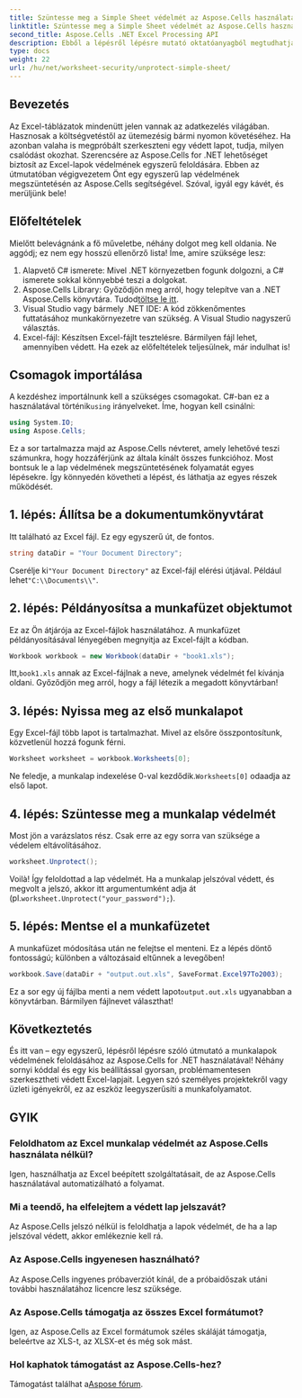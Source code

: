 ```yaml
---
title: Szüntesse meg a Simple Sheet védelmét az Aspose.Cells használatával
linktitle: Szüntesse meg a Simple Sheet védelmét az Aspose.Cells használatával
second_title: Aspose.Cells .NET Excel Processing API
description: Ebből a lépésről lépésre mutató oktatóanyagból megtudhatja, hogyan távolíthatja el könnyedén az Excel-lapok védelmét az Aspose.Cells for .NET használatával.
type: docs
weight: 22
url: /hu/net/worksheet-security/unprotect-simple-sheet/
---
```

## Bevezetés
Az Excel-táblázatok mindenütt jelen vannak az adatkezelés világában. Hasznosak a költségvetéstől az ütemezésig bármi nyomon követéséhez. Ha azonban valaha is megpróbált szerkeszteni egy védett lapot, tudja, milyen csalódást okozhat. Szerencsére az Aspose.Cells for .NET lehetőséget biztosít az Excel-lapok védelmének egyszerű feloldására. Ebben az útmutatóban végigvezetem Önt egy egyszerű lap védelmének megszüntetésén az Aspose.Cells segítségével. Szóval, igyál egy kávét, és merüljünk bele!
## Előfeltételek
Mielőtt belevágnánk a fő műveletbe, néhány dolgot meg kell oldania. Ne aggódj; ez nem egy hosszú ellenőrző lista! Íme, amire szüksége lesz:
1. Alapvető C# ismerete: Mivel .NET környezetben fogunk dolgozni, a C# ismerete sokkal könnyebbé teszi a dolgokat.
2.  Aspose.Cells Library: Győződjön meg arról, hogy telepítve van a .NET Aspose.Cells könyvtára. Tudod[töltse le itt](https://releases.aspose.com/cells/net/).
3. Visual Studio vagy bármely .NET IDE: A kód zökkenőmentes futtatásához munkakörnyezetre van szükség. A Visual Studio nagyszerű választás.
4. Excel-fájl: Készítsen Excel-fájlt tesztelésre. Bármilyen fájl lehet, amennyiben védett.
Ha ezek az előfeltételek teljesülnek, már indulhat is!
## Csomagok importálása
 A kezdéshez importálnunk kell a szükséges csomagokat. C#-ban ez a használatával történik`using` irányelveket. Íme, hogyan kell csinálni:
```csharp
using System.IO;
using Aspose.Cells;
```
Ez a sor tartalmazza majd az Aspose.Cells névteret, amely lehetővé teszi számunkra, hogy hozzáférjünk az általa kínált összes funkcióhoz. 
Most bontsuk le a lap védelmének megszüntetésének folyamatát egyes lépésekre. Így könnyedén követheti a lépést, és láthatja az egyes részek működését.
## 1. lépés: Állítsa be a dokumentumkönyvtárat
Itt található az Excel fájl. Ez egy egyszerű út, de fontos. 
```csharp
string dataDir = "Your Document Directory";
```
 Cserélje ki`"Your Document Directory"` az Excel-fájl elérési útjával. Például lehet`"C:\\Documents\\"`.
## 2. lépés: Példányosítsa a munkafüzet objektumot
Ez az Ön átjárója az Excel-fájlok használatához. A munkafüzet példányosításával lényegében megnyitja az Excel-fájlt a kódban.
```csharp
Workbook workbook = new Workbook(dataDir + "book1.xls");
```
 Itt,`book1.xls` annak az Excel-fájlnak a neve, amelynek védelmét fel kívánja oldani. Győződjön meg arról, hogy a fájl létezik a megadott könyvtárban!
## 3. lépés: Nyissa meg az első munkalapot
Egy Excel-fájl több lapot is tartalmazhat. Mivel az elsőre összpontosítunk, közvetlenül hozzá fogunk férni.
```csharp
Worksheet worksheet = workbook.Worksheets[0];
```
 Ne feledje, a munkalap indexelése 0-val kezdődik.`Worksheets[0]` odaadja az első lapot.
## 4. lépés: Szüntesse meg a munkalap védelmét
Most jön a varázslatos rész. Csak erre az egy sorra van szüksége a védelem eltávolításához.
```csharp
worksheet.Unprotect();
```
 Voilà! Így feloldottad a lap védelmét. Ha a munkalap jelszóval védett, és megvolt a jelszó, akkor itt argumentumként adja át (pl.`worksheet.Unprotect("your_password");`).
## 5. lépés: Mentse el a munkafüzetet
A munkafüzet módosítása után ne felejtse el menteni. Ez a lépés döntő fontosságú; különben a változásaid eltűnnek a levegőben!
```csharp
workbook.Save(dataDir + "output.out.xls", SaveFormat.Excel97To2003);
```
 Ez a sor egy új fájlba menti a nem védett lapot`output.out.xls` ugyanabban a könyvtárban. Bármilyen fájlnevet választhat!
## Következtetés
És itt van – egy egyszerű, lépésről lépésre szóló útmutató a munkalapok védelmének feloldásához az Aspose.Cells for .NET használatával! Néhány sornyi kóddal és egy kis beállítással gyorsan, problémamentesen szerkesztheti védett Excel-lapjait. Legyen szó személyes projektekről vagy üzleti igényekről, ez az eszköz leegyszerűsíti a munkafolyamatot.
## GYIK
### Feloldhatom az Excel munkalap védelmét az Aspose.Cells használata nélkül?
Igen, használhatja az Excel beépített szolgáltatásait, de az Aspose.Cells használatával automatizálható a folyamat.
### Mi a teendő, ha elfelejtem a védett lap jelszavát?
Az Aspose.Cells jelszó nélkül is feloldhatja a lapok védelmét, de ha a lap jelszóval védett, akkor emlékeznie kell rá.
### Az Aspose.Cells ingyenesen használható?
Az Aspose.Cells ingyenes próbaverziót kínál, de a próbaidőszak utáni további használatához licencre lesz szüksége.
### Az Aspose.Cells támogatja az összes Excel formátumot?
Igen, az Aspose.Cells az Excel formátumok széles skáláját támogatja, beleértve az XLS-t, az XLSX-et és még sok mást. 
### Hol kaphatok támogatást az Aspose.Cells-hez?
 Támogatást találhat a[Aspose fórum](https://forum.aspose.com/c/cells/9).
